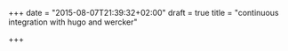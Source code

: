 +++
date = "2015-08-07T21:39:32+02:00"
draft = true
title = "continuous integration with hugo and wercker"

+++

